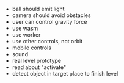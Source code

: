 - ball should emit light
- camera should avoid obstacles
- user can control gravity force
- use wasm
- use worker
- use other controls, not orbit
- mobile controls
- sound
- real level prototype
- read about "activate"
- detect object in target place to finish level
